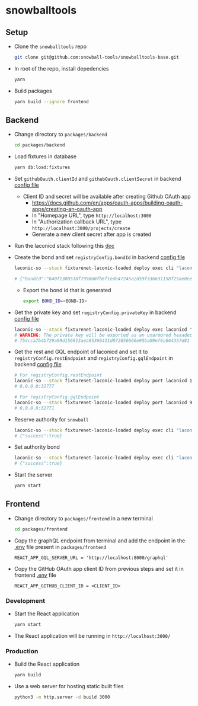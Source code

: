 # snowballtools

## Setup

- Clone the  `snowballtools` repo

  ```bash
  git clone git@github.com:snowball-tools/snowballtools-base.git
  ```

- In root of the repo, install depedencies

  ```bash
  yarn
  ```

- Build packages

  ```bash
  yarn build --ignore frontend
  ```

## Backend

- Change directory to `packages/backend`

  ```bash
  cd packages/backend
  ```

- Load fixtures in database

  ```bash
  yarn db:load:fixtures
  ```

- Set `githubOauth.clientId` and `githubOauth.clientSecret` in backend [config file](packages/backend/environments/local.toml)
  - Client ID and secret will be available after creating Github OAuth app
    - https://docs.github.com/en/apps/oauth-apps/building-oauth-apps/creating-an-oauth-app
    - In "Homepage URL", type `http://localhost:3000`
    - In "Authorization callback URL", type `http://localhost:3000/projects/create`
    - Generate a new client secret after app is created

- Run the laconicd stack following this [doc](https://git.vdb.to/cerc-io/stack-orchestrator/src/branch/main/docs/laconicd-with-console.md)

- Create the bond and set `registryConfig.bondId` in backend [config file](packages/backend/environments/local.toml)

  ```bash
  laconic-so --stack fixturenet-laconic-loaded deploy exec cli "laconic cns bond create --type aphoton --quantity 1000000000 --gas 200000 --fees 200000aphoton"

  # {"bondId":"b40f1308510f799860fb6f1ede47245a2d59f336631158f25ae0eec30aabaf89"}
  ```

  - Export the bond id that is generated

    ```bash
    export BOND_ID=<BOND-ID>
    ```

- Get the private key and set `registryConfig.privateKey` in backend [config file](packages/backend/environments/local.toml)

  ```bash
  laconic-so --stack fixturenet-laconic-loaded deploy exec laconicd "laconicd keys export mykey --unarmored-hex --unsafe"
  # WARNING: The private key will be exported as an unarmored hexadecimal string. USE AT YOUR OWN RISK. Continue? [y/N]: y
  # 754cca7b4b729a99d156913aea95366411d072856666e95ba09ef6c664357d81
  ```

- Get the rest and GQL endpoint of laconicd and set it to `registryConfig.restEndpoint` and `registryConfig.gqlEndpoint` in backend [config file](packages/backend/environments/local.toml)

  ```bash
  # For registryConfig.restEndpoint
  laconic-so --stack fixturenet-laconic-loaded deploy port laconicd 1317
  # 0.0.0.0:32777

  # For registryConfig.gqlEndpoint
  laconic-so --stack fixturenet-laconic-loaded deploy port laconicd 9473
  # 0.0.0.0:32771
  ```

- Reserve authority for `snowball`

  ```bash
  laconic-so --stack fixturenet-laconic-loaded deploy exec cli "laconic cns authority reserve snowball"
  # {"success":true}
  ```

- Set authority bond

  ```bash
  laconic-so --stack fixturenet-laconic-loaded deploy exec cli "laconic cns authority bond set snowball $BOND_ID"
  # {"success":true}
  ```

- Start the server

  ```bash
  yarn start
  ```

## Frontend

- Change directory to `packages/frontend` in a new terminal

  ```bash
  cd packages/frontend
  ```

- Copy the graphQL endpoint from terminal and add the endpoint in the [.env](packages/frontend/.env) file present in `packages/frontend`

  ```env
  REACT_APP_GQL_SERVER_URL = 'http://localhost:8000/graphql'
  ```

- Copy the GitHub OAuth app client ID from previous steps and set it in frontend [.env](packages/frontend/.env) file

  ```env
  REACT_APP_GITHUB_CLIENT_ID = <CLIENT_ID>
  ```

### Development

- Start the React application

  ```bash
  yarn start
  ```

- The React application will be running in `http://localhost:3000/`

### Production

- Build the React application

  ```bash
  yarn build
  ```

- Use a web server for hosting static built files

  ```bash
  python3 -m http.server -d build 3000
  ```

